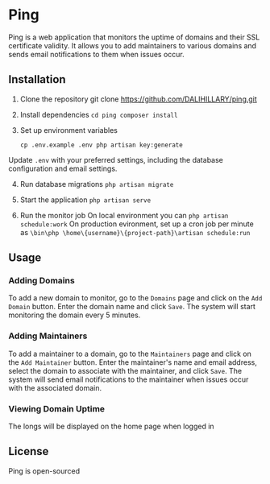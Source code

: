 # Ping

Ping is a web application that monitors the uptime of domains and their SSL certificate validity. It allows you to add maintainers to various domains and sends email notifications to them when issues occur.

## Installation

1. Clone the repository
git clone https://github.com/DALIHILLARY/ping.git


2. Install dependencies
    `cd ping
     composer install`

3. Set up environment variables

    `cp .env.example .env
    php artisan key:generate`

Update `.env` with your preferred settings, including the database configuration and email settings.

4. Run database migrations
    `php artisan migrate`

5. Start the application
    `php artisan serve`

6. Run the monitor job
On local environment you can `php artisan schedule:work`
On production evironment, set up a cron job per minute as
`\bin\php \home\{username}\{project-path}\artisan schedule:run`
## Usage

### Adding Domains

To add a new domain to monitor, go to the `Domains` page and click on the `Add Domain` button. Enter the domain name and click `Save`. The system will start monitoring the domain every 5 minutes.

### Adding Maintainers

To add a maintainer to a domain, go to the `Maintainers` page and click on the `Add Maintainer` button. Enter the maintainer's name and email address, select the domain to associate with the maintainer, and click `Save`. The system will send email notifications to the maintainer when issues occur with the associated domain.

### Viewing Domain Uptime

The longs will be displayed on the home page when logged in

## License
Ping is open-sourced

